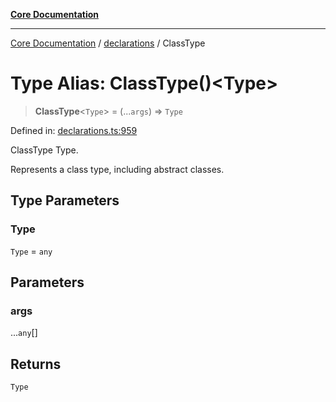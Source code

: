 [**Core Documentation**](../../README.md)

***

[Core Documentation](../../README.md) / [declarations](../README.md) / ClassType

# Type Alias: ClassType()\<Type\>

> **ClassType**\<`Type`\> = (...`args`) => `Type`

Defined in: [declarations.ts:959](https://github.com/stonemjs/core/blob/e2fddc9518734748c09a72d4b4064dd1d4c1288c/src/declarations.ts#L959)

ClassType Type.

Represents a class type, including abstract classes.

## Type Parameters

### Type

`Type` = `any`

## Parameters

### args

...`any`[]

## Returns

`Type`
